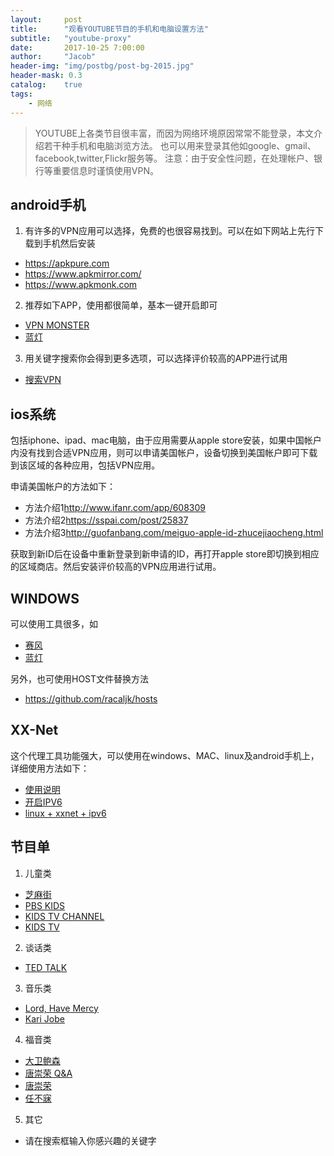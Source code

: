 ```yaml
---
layout:     post
title:      "观看YOUTUBE节目的手机和电脑设置方法"
subtitle:   "youtube-proxy"
date:       2017-10-25 7:00:00
author:     "Jacob"
header-img: "img/postbg/post-bg-2015.jpg"
header-mask: 0.3
catalog:    true
tags:
    - 网络
---
```



> YOUTUBE上各类节目很丰富，而因为网络环境原因常常不能登录，本文介绍若干种手机和电脑浏览方法。
> 也可以用来登录其他如google、gmail、facebook,twitter,Flickr服务等。
> 注意：由于安全性问题，在处理帐户、银行等重要信息时谨慎使用VPN。

## android手机
1. 有许多的VPN应用可以选择，免费的也很容易找到。可以在如下网站上先行下载到手机然后安装
- <https://apkpure.com>
- <https://www.apkmirror.com/>
- <https://www.apkmonk.com>
2. 推荐如下APP，使用都很简单，基本一键开启即可
- [VPN MONSTER](https://apkpure.com/cn/vpn-monster-free-unlimited-security-vpn-proxy/free.vpn.unblock.proxy.vpnmonster)
- [蓝灯](https://apkpure.com/lantern-better-than-a-vpn/org.getlantern.lantern)
3. 用关键字搜索你会得到更多选项，可以选择评价较高的APP进行试用
- [搜索VPN](https://apkpure.com/cn/search?q=VPN)

## ios系统
包括iphone、ipad、mac电脑，由于应用需要从apple store安装，如果中国帐户内没有找到合适VPN应用，则可以申请美国帐户，设备切换到美国帐户即可下载到该区域的各种应用，包括VPN应用。

申请美国帐户的方法如下：
- 方法介绍1<http://www.ifanr.com/app/608309>
- 方法介绍2<https://sspai.com/post/25837>
- 方法介绍3<http://guofanbang.com/meiguo-apple-id-zhucejiaocheng.html>

获取到新ID后在设备中重新登录到新申请的ID，再打开apple store即切换到相应的区域商店。然后安装评价较高的VPN应用进行试用。

## WINDOWS
可以使用工具很多，如
- [赛风](https://psiphon3.com/zh/index.html)
- [蓝灯](https://getlantern.org/zh_CN/)

另外，也可使用HOST文件替换方法
- <https://github.com/racaljk/hosts>

## XX-Net
这个代理工具功能强大，可以使用在windows、MAC、linux及android手机上，详细使用方法如下：
* [使用说明](https://github.com/XX-net/XX-Net/wiki/How-to-use)
* [开启IPV6](https://github.com/XX-net/XX-Net/wiki/%E5%A6%82%E4%BD%95%E5%BC%80%E5%90%AFIPv6)
* [linux + xxnet + ipv6](https://github.com/XX-net/XX-Net/issues/7463)

## 节目单
1. 儿童类
- [芝麻街](https://www.youtube.com/user/SesameStreet)
- [PBS KIDS](https://www.youtube.com/channel/UCrNnk0wFBnCS1awGjq_ijGQ)
- [KIDS TV CHANNEL](https://www.youtube.com/user/edukatetv)
- [KIDS TV](https://www.youtube.com/channel/UC7Pq3Ko42YpkCB_Q4E981jw)
2. 谈话类
- [TED TALK](https://www.youtube.com/user/TEDtalksDirector)
3. 音乐类
- [Lord, Have Mercy](https://www.youtube.com/watch?v=4iwF7tNS3O4&list=RD4iwF7tNS3O4&t=3)
- [Kari Jobe](https://www.youtube.com/user/karijobe)
4. 福音类
- [大卫鲍森](https://www.youtube.com/user/goodtvdavidpawson)
- [唐崇荣 Q&A](https://www.youtube.com/watch?v=WMQ9rLbV9xE&list=PLmPrCdvoLM1_UEovHxNXubAWvxLpvdZcY)
- [唐崇荣](https://www.youtube.com/channel/UCIdqGBOGNoOEn1ZIkxATL3Q)
- [任不寐](https://www.youtube.com/channel/UC2MgB-upjmPWAP_p7hdk_MQ)
5. 其它
- 请在搜索框输入你感兴趣的关键字


